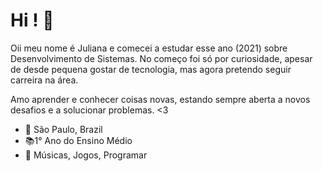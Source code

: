# Hi ! 👋

Oii meu nome é Juliana e comecei a estudar esse ano (2021) sobre Desenvolvimento de Sistemas. No começo foi só por curiosidade, apesar de desde pequena gostar de tecnologia, mas agora pretendo seguir carreira na área.

Amo aprender e conhecer coisas novas, estando sempre aberta a novos desafios e a solucionar problemas. <3

- 📍 São Paulo, Brazil
- 📚1° Ano do Ensino Médio
- 🏡 Músicas, Jogos, Programar
